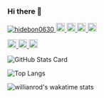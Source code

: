 ### Hi there 👋

<p align="left"> 
  <a href="https://github.com/hidebon0630/hidebon0630/">
    <img src="https://komarev.com/ghpvc/?username=hidebon0630" alt="hidebon0630" />
  </a>
  <a href="http://twitter.com/papicosan_6">
    <img height="20" src="https://img.shields.io/twitter/follow/papicosan_6?label=Twitter&logo=twitter&style=flat" />
  </a>
  <a href="https://github.com/hidebon0630">
    <img height="20" src="https://img.shields.io/github/followers/hidebon0630?label=follow&logo=github&style=flat" />
  </a>
  <a href="http://qiita.com/hidebon0630">
    <img height="20" src="https://qiita-badge.apiapi.app/s/hidebon0630/posts.svg" />
  </a>
  <//qiita.com/hidebon0630">
    <img height="20" src="https://qiita-badge.apiapi.app/s/hidebon0630/contributions.svg" />
  </a>
</p>
  
<p align="left"> 
  <a href="https://zenn.dev/hidebon0630">
    <img height="20" src="https://zenn.badge.nikaera.com/s/hidebon0630/likes" />
  </a>
  <a href="https://zenn.dev/hidebon0630">
    <img height="20" src="https://zenn.badge.nikaera.com/s/hidebon0630/followers" />
  </a>
  <a href="https://zenn.dev/hidebon0630">
    <img height="20" src="https://zenn.badge.nikaera.com/s/hidebon0630/articles" />
  </a>
</p>

![GitHub Stats Card](https://github-readme-stats.vercel.app/api?username=hidebon0630)
  
![Top Langs](https://github-readme-stats.vercel.app/api/top-langs/?username=hidebon0630&layout=compact)
  
![willianrod's wakatime stats](https://github-readme-stats.vercel.app/api/wakatime?username=hidebon0630)

<!--
**hidebon0630/hidebon0630** is a ✨ _special_ ✨ repository because its `README.md` (this file) appears on your GitHub profile.

Here are some ideas to get you started:

- 🔭 I’m currently working on ...
- 🌱 I’m currently learning ...
- 👯 I’m looking to collaborate on ...
- 🤔 I’m looking for help with ...
- 💬 Ask me about ...
- 📫 How to reach me: ...
- 😄 Pronouns: ...
- ⚡ Fun fact: ...
-->
